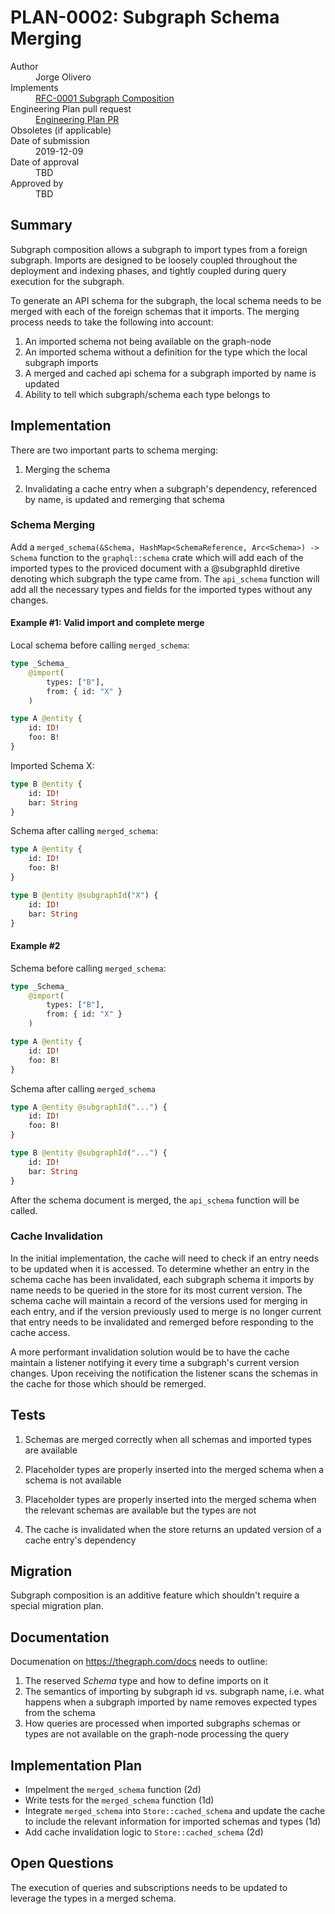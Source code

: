 # PLAN-0002: Subgraph Schema Merging

<dl>
  <dt>Author</dt>
  <dd>Jorge Olivero</dd>

  <dt>Implements</dt>
  <dd><a href="../rfcs/0001-subgraph-composition.md">RFC-0001 Subgraph Composition</a></dd>

  <dt>Engineering Plan pull request</dt>
  <dd><a href="https://github.com/graphprotocol/rfcs/pull/5">Engineering Plan PR</a></dd>

  <dt>Obsoletes (if applicable)</dt>

  <dt>Date of submission</dt>
  <dd>2019-12-09</dd>

  <dt>Date of approval</dt>
  <dd>TBD</dd>

  <dt>Approved by</dt>
  <dd>TBD</dd>
</dl>

## Summary

Subgraph composition allows a subgraph to import types from a foreign subgraph. Imports are designed to be loosely coupled throughout the deployment and indexing phases, and tightly coupled during query execution for the subgraph.

To generate an API schema for the subgraph, the local schema needs to be merged with each of the foreign schemas that it imports. The merging process needs to take the following into account:

1. An imported schema not being available on the graph-node
2. An imported schema without a definition for the type which the local subgraph imports
3. A merged and cached api schema for a subgraph imported by name is updated
4. Ability to tell which subgraph/schema each type belongs to

## Implementation

There are two important parts to schema merging:

1. Merging the schema

2. Invalidating a cache entry when a subgraph's dependency, referenced by name, is updated and remerging that schema

### Schema Merging

Add a `merged_schema(&Schema, HashMap<SchemaReference, Arc<Schema>) -> Schema` function to the `graphql::schema` crate which will add each of the imported 
types to the proviced document with a @subgraphId diretive denoting which subgraph the type came from. The `api_schema` function will add all the necessary types and fields for the imported types without any changes.

#### Example #1: Valid import and complete merge

Local schema before calling `merged_schema`:

```graphql
type _Schema_
	@import(
		types: ["B"],
		from: { id: "X" }
	)

type A @entity {
	id: ID!
	foo: B!
}
```

Imported Schema X:

```graphql
type B @entity {
	id: ID!
	bar: String
}
```

Schema after calling `merged_schema`:

```graphql
type A @entity {
	id: ID!
	foo: B!
}

type B @entity @subgraphId("X") {
	id: ID!
	bar: String
}
```

#### Example #2

Schema before calling `merged_schema`:

```graphql
type _Schema_
	@import(
		types: ["B"],
		from: { id: "X" }
	)

type A @entity {
	id: ID!
	foo: B!
}
```

Schema after calling `merged_schema`

```graphql
type A @entity @subgraphId("...") {
	id: ID!
	foo: B!
}

type B @entity @subgraphId("...") {
	id: ID!
	bar: String
}
```

After the schema document is merged, the `api_schema` function will be called.

### Cache Invalidation

In the initial implementation, the cache will need to check if an entry needs to be updated when it is accessed. To determine whether an entry in the schema cache has been invalidated, each subgraph schema it imports by name needs to be queried in the store for its most current version. The schema cache will maintain a record of the versions used for merging in each entry, and if the version previously used to merge is no longer current that entry needs to be invalidated and remerged before responding to the cache access.

A more performant invalidation solution would be to have the cache maintain a listener notifying it every time a subgraph's current version changes. Upon receiving the notification the listener scans the schemas in the cache for those which should be remerged.


## Tests

1. Schemas are merged correctly when all schemas and imported types are available

2. Placeholder types are properly inserted into the merged schema when a schema is not available

3. Placeholder types are properly inserted into the merged schema when the relevant schemas are available but the types are not

4. The cache is invalidated when the store returns an updated version of a cache entry's dependency

## Migration

Subgraph composition is an additive feature which shouldn't require a special migration plan.

## Documentation

Documenation on https://thegraph.com/docs needs to outline:

1. The reserved _Schema_ type and how to define imports on it
2. The semantics of importing by subgraph id vs. subgraph name, i.e. what happens when a subgraph imported by name removes expected types from the schema
3. How queries are processed when imported subgraphs schemas or types are not available on the graph-node processing the query

## Implementation Plan

- Impelment the `merged_schema` function (2d)
- Write tests for the `merged_schema` function (1d)
- Integrate `merged_schema` into `Store::cached_schema` and update the cache to include the relevant information for imported schemas and types (1d)
- Add cache invalidation logic to `Store::cached_schema` (2d)

## Open Questions

The execution of queries and subscriptions needs to be updated to leverage the types in a merged schema.

